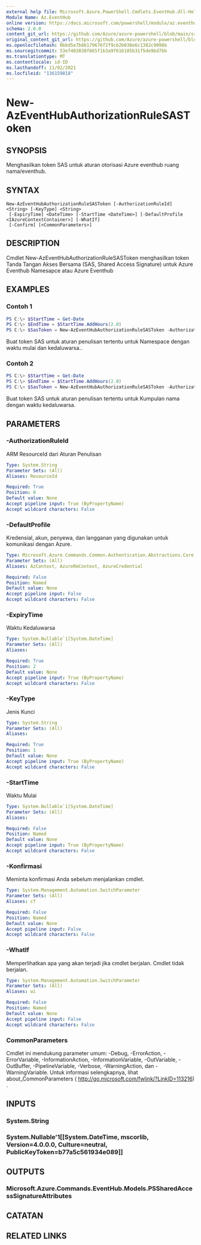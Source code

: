 ```yaml
---
external help file: Microsoft.Azure.PowerShell.Cmdlets.EventHub.dll-Help.xml
Module Name: Az.EventHub
online version: https://docs.microsoft.com/powershell/module/az.eventhub/new-azeventhubauthorizationrulesastoken
schema: 2.0.0
content_git_url: https://github.com/Azure/azure-powershell/blob/main/src/EventHub/EventHub/help/New-AzEventHubAuthorizationRuleSASToken.md
original_content_git_url: https://github.com/Azure/azure-powershell/blob/main/src/EventHub/EventHub/help/New-AzEventHubAuthorizationRuleSASToken.md
ms.openlocfilehash: 0bbd5e7b86179676f2f9cb2b038e6c1382c9098b
ms.sourcegitcommit: 53ef403038f665f1b3a9f616185b31f5de9bd7bb
ms.translationtype: MT
ms.contentlocale: id-ID
ms.lasthandoff: 11/02/2021
ms.locfileid: "136159818"
---
```

# New-AzEventHubAuthorizationRuleSASToken

## SYNOPSIS
Menghasilkan token SAS untuk aturan otorisasi Azure eventhub ruang nama/eventhub. 

## SYNTAX

```
New-AzEventHubAuthorizationRuleSASToken [-AuthorizationRuleId] <String> [-KeyType] <String>
 [-ExpiryTime] <DateTime> [-StartTime <DateTime>] [-DefaultProfile <IAzureContextContainer>] [-WhatIf]
 [-Confirm] [<CommonParameters>]
```

## DESCRIPTION
Cmdlet New-AzEventHubAuthorizationRuleSASToken menghasilkan token Tanda Tangan Akses Bersama (SAS, Shared Access Signature) untuk Azure Eventhub Namesapce atau Azure Eventhub

## EXAMPLES

### Contoh 1
```powershell
PS C:\> $StartTime = Get-Date
PS C:\> $EndTime = $StartTime.AddHours(2.0)
PS C:\> $SasToken = New-AzEventHubAuthorizationRuleSASToken -AuthorizationRuleId $updatedAuthRule.Id  -KeyType Primary -ExpiryTime $EndTime -StartTime $StartTime
```

Buat token SAS untuk aturan penulisan tertentu untuk Namespace dengan waktu mulai dan kedaluwarsa..

### Contoh 2
```powershell
PS C:\> $StartTime = Get-Date
PS C:\> $EndTime = $StartTime.AddHours(2.0)
PS C:\> $SasToken = New-AzEventHubAuthorizationRuleSASToken -AuthorizationRuleId $updatedAuthRule.Id  -KeyType Primary -ExpiryTime $EndTime
```

Buat token SAS untuk aturan penulisan tertentu untuk Kumpulan nama dengan waktu kedaluwarsa.

## PARAMETERS

### -AuthorizationRuleId
ARM ResourceId dari Aturan Penulisan

```yaml
Type: System.String
Parameter Sets: (All)
Aliases: ResourceId

Required: True
Position: 0
Default value: None
Accept pipeline input: True (ByPropertyName)
Accept wildcard characters: False
```

### -DefaultProfile
Kredensial, akun, penyewa, dan langganan yang digunakan untuk komunikasi dengan Azure.

```yaml
Type: Microsoft.Azure.Commands.Common.Authentication.Abstractions.Core.IAzureContextContainer
Parameter Sets: (All)
Aliases: AzContext, AzureRmContext, AzureCredential

Required: False
Position: Named
Default value: None
Accept pipeline input: False
Accept wildcard characters: False
```

### -ExpiryTime
Waktu Kedaluwarsa

```yaml
Type: System.Nullable`1[System.DateTime]
Parameter Sets: (All)
Aliases:

Required: True
Position: 2
Default value: None
Accept pipeline input: True (ByPropertyName)
Accept wildcard characters: False
```

### -KeyType
Jenis Kunci

```yaml
Type: System.String
Parameter Sets: (All)
Aliases:

Required: True
Position: 1
Default value: None
Accept pipeline input: True (ByPropertyName)
Accept wildcard characters: False
```

### -StartTime
Waktu Mulai

```yaml
Type: System.Nullable`1[System.DateTime]
Parameter Sets: (All)
Aliases:

Required: False
Position: Named
Default value: None
Accept pipeline input: True (ByPropertyName)
Accept wildcard characters: False
```

### -Konfirmasi
Meminta konfirmasi Anda sebelum menjalankan cmdlet.

```yaml
Type: System.Management.Automation.SwitchParameter
Parameter Sets: (All)
Aliases: cf

Required: False
Position: Named
Default value: None
Accept pipeline input: False
Accept wildcard characters: False
```

### -WhatIf
Memperlihatkan apa yang akan terjadi jika cmdlet berjalan.
Cmdlet tidak berjalan.

```yaml
Type: System.Management.Automation.SwitchParameter
Parameter Sets: (All)
Aliases: wi

Required: False
Position: Named
Default value: None
Accept pipeline input: False
Accept wildcard characters: False
```

### CommonParameters
Cmdlet ini mendukung parameter umum: -Debug, -ErrorAction, -ErrorVariable, -InformationAction, -InformationVariable, -OutVariable, -OutBuffer, -PipelineVariable, -Verbose, -WarningAction, dan -WarningVariable.
Untuk informasi selengkapnya, lihat about_CommonParameters ( http://go.microsoft.com/fwlink/?LinkID=113216) .

## INPUTS

### System.String

### System.Nullable'1[[System.DateTime, mscorlib, Version=4.0.0.0, Culture=neutral, PublicKeyToken=b77a5c561934e089]]

## OUTPUTS

### Microsoft.Azure.Commands.EventHub.Models.PSSharedAccessSignatureAttributes

## CATATAN

## RELATED LINKS
